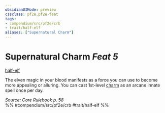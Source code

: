 ```yaml
---
obsidianUIMode: preview
cssclass: pf2e,pf2e-feat
tags:
- compendium/src/pf2e/crb
- trait/half-elf
aliases: ["Supernatural Charm"]
---
```

# Supernatural Charm  *Feat 5*  
[half-elf](/rules/traits/half-elf.md)  


The elven magic in your blood manifests as a force you can use to become more appealing or alluring. You can cast 1st-level [charm](/compendium/spells/charm.md) as an arcane innate spell once per day.

*Source: Core Rulebook p. 58*  
%% #compendium/src/pf2e/crb #trait/half-elf %%